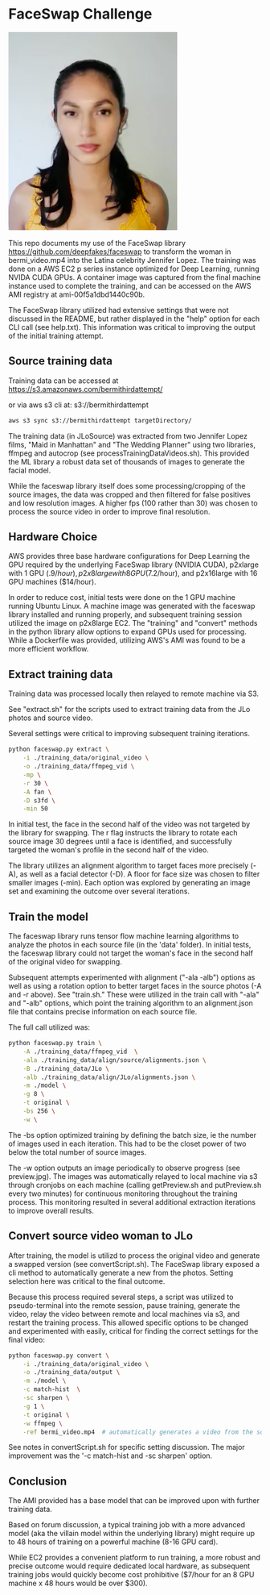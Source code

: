 # FaceSwap Challenge

![Alt text](/jaylow.png?raw=true "Jaylow")

This repo documents my use of the FaceSwap library https://github.com/deepfakes/faceswap to transform the woman in bermi_video.mp4 into the Latina celebrity Jennifer Lopez. The training was done on a AWS EC2 p series instance optimized for Deep Learning, running NVIDA CUDA GPUs. A container image was captured from the final machine instance used to complete the training, and can be accessed on the AWS AMI registry at ami-00f5a1dbd1440c90b.

The FaceSwap library utilized had extensive settings that were not discussed in the README, but rather displayed in the "help" option for each CLI call (see help.txt). This information was critical to improving the output of the initial training attempt.

## Source training data

Training data can be accessed at 
https://s3.amazonaws.com/bermithirdattempt/

or via aws s3 cli at: s3://bermithirdattempt

```Bash
aws s3 sync s3://bermithirdattempt targetDirectory/
```

The training data (in JLoSource) was extracted from two Jennifer Lopez films, "Maid in Manhattan" and "The Wedding Planner" using two libraries, ffmpeg and autocrop (see processTrainingDataVideos.sh). This provided the ML library a robust data set of thousands of images to generate the facial model.

While the faceswap library itself does some processing/cropping of the source images, the data was cropped and then filtered for false positives and low resolution images. A higher fps (100 rather than 30) was chosen to process the source video in order to improve final resolution.

## Hardware Choice

AWS provides three base hardware configurations for Deep Learning the GPU required by the underlying FaceSwap library (NVIDIA CUDA), p2xlarge with 1 GPU ($.9/hour), p2x8large with 8 GPU ($7.2/hour), and p2x16large with 16 GPU machines ($14/hour). 

In order to reduce cost, initial tests were done on the 1 GPU machine running Ubuntu Linux. A machine image was generated with the faceswap library installed and running properly, and subsequent training session utilized the image on p2x8large EC2. The "training" and "convert" methods in the python library allow options to expand GPUs used for processing. While a Dockerfile was provided, utilizing AWS's AMI was found to be a more efficient workflow. 

## Extract training data

Training data was processed locally then relayed to remote machine via S3. 

See "extract.sh" for the scripts used to extract training data from the JLo photos and source video.

Several settings were critical to improving subsequent training iterations.

```bash
python faceswap.py extract \
	-i ./training_data/original_video \
	-o ./training_data/ffmpeg_vid \
	-mp \
	-r 30 \
	-A fan \
	-D s3fd \
	-min 50 

```

In initial test, the face in the second half of the video was not targeted by the library for swapping. The r flag instructs the library to rotate each source image 30 degrees until a face is identified, and successfully targeted the woman's profile in the second half of the video.

The library utilizes an alignment algorithm to target faces more precisely (-A), as well as a facial detector (-D). A floor for face size was chosen to filter smaller images (-min). Each option was explored by generating an image set and examining the outcome over several iterations.

## Train the model

The faceswap library runs tensor flow machine learning algorithms to analyze the photos in each source file (in the 'data' folder). In initial tests, the faceswap library could not target the woman's face in the second half of the original video for swapping.

Subsequent attempts experimented with alignment ("-ala -alb") options as well as using a rotation option to better target faces in the source photos (-A and -r above).  See "train.sh." These were utilized in the train call with "-ala" and "-alb" options, which point the training algorithm to an alignment.json file that contains precise information on each source file. 

The full call utilized was:

```Bash
python faceswap.py train \
	-A ./training_data/ffmpeg_vid  \
	-ala ./training_data/align/source/alignments.json \
	-B ./training_data/JLo \
	-alb ./training_data/align/JLo/alignments.json \
	-m ./model \
	-g 8 \
	-t original \
	-bs 256 \
	-w \

```

The -bs option optimized training by defining the batch size, ie the number of images used in each iteration. This had to be the closet power of two below the total number of source images.

The -w option outputs an image periodically to observe progress (see preview.jpg). The images was automatically relayed to local machine via s3 through cronjobs on each machine (calling getPreview.sh and putPreview.sh every two minutes) for continuous monitoring throughout the training process. This monitoring resulted in several additional extraction iterations to improve overall results.

## Convert source video woman to JLo

After training, the model is utilizd to process the original video and generate a swapped version (see convertScript.sh).
The FaceSwap library exposed a cli method to automatically generate a new from the photos.  Setting selection here was critical to the final outcome.

Because this process required several steps, a script was utilized to pseudo-terminal into the remote session, pause training, generate the video, relay the video between remote and local machines via s3, and restart the training process. This allowed specific options to be changed and experimented with easily, critical for finding the correct settings for the final video: 

```Bash
python faceswap.py convert \
	-i ./training_data/original_video \
	-o ./training_data/output \
	-m ./model \
	-c match-hist  \
	-sc sharpen \
	-g 1 \
	-t original \
	-w ffmpeg \
	-ref bermi_video.mp4  # automatically generates a video from the source images
```

See notes in convertScript.sh for specific setting discussion. The major improvement was the '-c match-hist and -sc sharpen' option.

## Conclusion

The AMI provided has a base model that can be improved upon with further training data. 

Based on forum discussion, a typical training job with a more advanced model (aka the villain model within the underlying library) might require up to 48 hours of training on a powerful machine (8-16 GPU card).

While EC2 provides a convenient platform to run training, a more robust and precise outcome would require dedicated local hardware, as subsequent training jobs would quickly become cost prohibitive ($7/hour for an 8 GPU machine x 48 hours would be over $300).  
